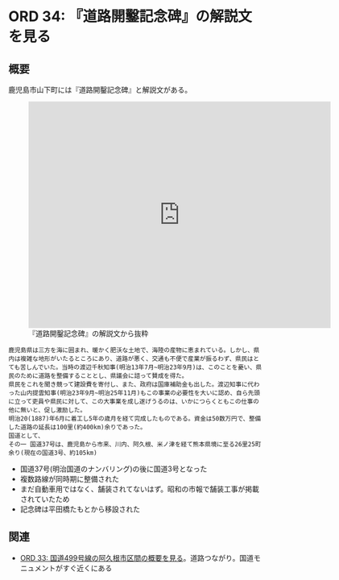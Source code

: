 # ORD 34: 『道路開鑿記念碑』の解説文を見る

<!-- toc -->

## 概要

鹿児島市山下町には『道路開鑿記念碑』と解説文がある。

<figure>
  <iframe src="https://www.google.com/maps/embed?pb=!1m18!1m12!1m3!1d648.7935005574451!2d130.55295345389138!3d31.593349699999997!2m3!1f0!2f0!3f0!3m2!1i1024!2i768!4f13.1!3m3!1m2!1s0x353e5d037db5a13f%3A0xb3b4b4f4043731e!2z6YGT6Lev6ZaL6ZG_6KiY5b-156KR!5e1!3m2!1sen!2sjp!4v1751201920025!5m2!1sen!2sjp" width="600" height="450" style="border:0;" allowfullscreen="" loading="lazy" referrerpolicy="no-referrer-when-downgrade"></iframe>
  <figcaption>『道路開鑿記念碑』の解説文から抜粋</figcaption>
</figure>

```
鹿児島県は三方を海に囲まれ、暖かく肥沃な土地で、海陸の産物に恵まれている。しかし、県内は複雑な地形がいたるところにあり、道路が悪く、交通も不便で産業が振るわず、県民はとても苦しんでいた。当時の渡辺千秋知事(明治13年7月~明治23年9月)は、このことを憂い、県民のために道路を整備することとし、県議会に諮って賛成を得た。
県民をこれを聞き競って建設費を寄付し、また、政府は国庫補助金も出した。渡辺知事に代わった山内提雲知事(明治23年9月~明治25年11月)もこの事業の必要性を大いに認め、自ら先頭に立って吏員や県民に対して、この大事業を成し遂げうるのは、いかにつらくともこの仕事の他に無いと、促し激励した。
明治20(1887)年6月に着工し5年の歳月を経て完成したものである。資金は50数万円で、整備した道路の延長は100里(約400km)余りであった。
国道として、
その一 国道37号は、鹿児島から市来、川内、阿久根、米ノ津を経て熊本県境に至る26里25町余り(現在の国道3号、約105km)
```

- 国道37号(明治国道のナンバリング)の後に国道3号となった
- 複数路線が同時期に整備された
- まだ自動車用ではなく、舗装されてないはず。昭和の市報で舗装工事が掲載されていたため
- 記念碑は平田橋たもとから移設された

## 関連

- [ORD 33: 国道499号線の阿久根市区間の概要を見る](./202506250904_33.md)。道路つながり。国道モニュメントがすぐ近くにある
